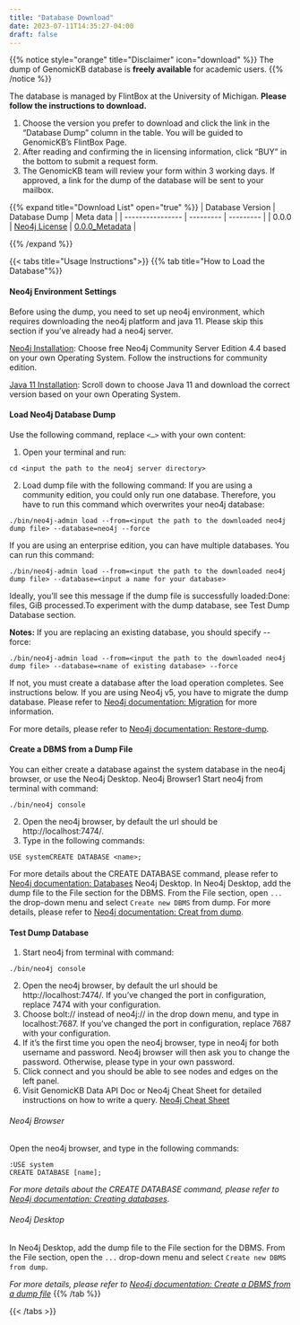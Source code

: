 ```yaml
---
title: "Database Download"
date: 2023-07-11T14:35:27-04:00
draft: false
---
```


{{% notice style="orange" title="Disclaimer" icon="download" %}}
The dump of GenomicKB database is **freely available** for academic users.
{{% /notice %}}

The database is managed by FlintBox at the University of Michigan. **Please follow the instructions to download.**
1. Choose the version you prefer to download and click the link in the “Database Dump” column in the table. You will be guided to GenomicKB’s FlintBox Page.
2. After reading and confirming the in licensing information, click “BUY” in the bottom to submit a request form.
3. The GenomicKB team will review your form within 3 working days. If approved, a link for the dump of the database will be sent to your mailbox.

{{% expand title="Download List" open="true" %}}
| Database Version | Database Dump | Meta data |
| ---------------- | --------- | --------- |
| 0.0.0 | [Neo4j License](https://umich.flintbox.com/technologies/811eeb39-f581-4752-a319-7eed6beb0a8e) | [0.0.0_Metadata]() |


{{% /expand %}}

{{< tabs title="Usage Instructions">}}
{{% tab title="How to Load the Database"%}}
#### Neo4j Environment Settings
Before using the dump, you need to set up neo4j environment, which requires downloading the neo4j platform and java 11. Please skip this section if you’ve already had a neo4j server. 

[Neo4j Installation](https://neo4j.com/download-center/#community): Choose free Neo4j Community Server Edition 4.4 based on your own Operating System. Follow the instructions for community edition.

[Java 11 Installation](https://www.oracle.com/java/technologies/downloads/#java11): Scroll down to choose Java 11 and download the correct version based on your own Operating System.

#### Load Neo4j Database Dump

Use the following command, replace `<…>` with your own content:

1. Open your terminal and run: 
```
cd <input the path to the neo4j server directory>
```
2. Load dump file with the following command: If you are using a community edition, you could only run one database. Therefore, you have to run this command which overwrites your neo4j database:
```
./bin/neo4j-admin load --from=<input the path to the downloaded neo4j dump file> --database=neo4j --force
```

If you are using an enterprise edition, you can have multiple databases. You can run this command:
```
./bin/neo4j-admin load --from=<input the path to the downloaded neo4j dump file> --database=<input a name for your database>
```
Ideally, you’ll see this message if the dump file is successfully loaded:Done: <some number> files, <some number>GiB processed.To experiment with the dump database, see Test Dump Database section.

**Notes:** If you are replacing an existing database, you should specify --force: 
```
./bin/neo4j-admin load --from=<input the path to the downloaded neo4j dump file> --database=<name of existing database> --force
```
If not, you must create a database after the load operation completes. See instructions below.
If you are using Neo4j v5, you have to migrate the dump database. Please refer to [Neo4j documentation: Migration](https://neo4j.com/docs/upgrade-migration-guide/current/version-5/migration/) for more information.

For more details, please refer to [Neo4j documentation: Restore-dump](https://neo4j.com/docs/operations-manual/4.4/backup-restore/restore-dump/).

#### Create a DBMS from a Dump File

You can either create a database against the system database in the neo4j browser, or use the Neo4j Desktop.
Neo4j Browser1 Start neo4j from terminal with command: 
```
./bin/neo4j console
```
2. Open the neo4j browser, by default the url should be http://localhost:7474/.
3. Type in the following commands:
```
USE systemCREATE DATABASE <name>;
```
For more details about the CREATE DATABASE command, please refer to [Neo4j documentation: Databases](https://neo4j.com/docs/cypher-manual/4.4/administration/databases/)
Neo4j Desktop. In Neo4j Desktop, add the dump file to the File section for the DBMS. From the File section, open `...` the drop-down menu and select `Create new DBMS` from dump.
For more details, please refer to [Neo4j documentation: Creat from dump](https://neo4j.com/docs/desktop-manual/current/operations/create-from-dump/).

#### Test Dump Database

1. Start neo4j from terminal with command: 
```
./bin/neo4j console
```
2. Open the neo4j browser, by default the url should be http://localhost:7474/. If you’ve changed the port in configuration, replace 7474 with your configuration.
3. Choose bolt:// instead of neo4j:// in the drop down menu, and type in localhost:7687. If you’ve changed the port in configuration, replace 7687 with your configuration.
4. If it’s the first time you open the neo4j browser, type in neo4j for both username and password. Neo4j browser will then ask you to change the password. Otherwise, please type in your own password.
5. Click connect and you should be able to see nodes and edges on the left panel.
6. Visit GenomicKB Data API Doc or Neo4j Cheat Sheet for detailed instructions on how to write a query. [Neo4j Cheat Sheet](https://neo4j.com/docs/cypher-cheat-sheet/4/neo4j-community/)


###### Neo4j Browser
Open the neo4j browser, and type in the following commands:
```
:USE system
CREATE DATABASE [name];
```
*For more details about the CREATE DATABASE command, please refer to [Neo4j documentation: Creating databases](https://neo4j.com/docs/cypher-manual/current/administration/databases/#administration-databases-create-database)*.

###### Neo4j Desktop
In Neo4j Desktop, add the dump file to the File section for the DBMS.
From the File section, open the `...` drop-down menu and select `Create new DBMS from dump`.

*For more details, please refer to [Neo4j documentation: Create a DBMS from a dump file](https://neo4j.com/docs/desktop-manual/current/operations/create-from-dump/)*
{{% /tab %}}

{{< /tabs >}}